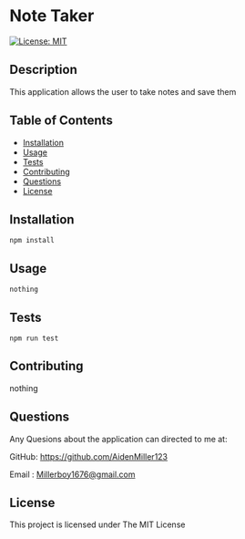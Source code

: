 #  Note Taker

 [![License: MIT](https://img.shields.io/badge/License-MIT-yellow.svg)](https://opensource.org/licenses/MIT)


  ## Description
  
  This application allows the user to take notes and save them
  

  
  ## Table of Contents
  
  - [Installation](#installation)
  - [Usage](#usage)
  - [Tests](#tests)
  - [Contributing](#contributing)
  - [Questions](#questions)
  - [License](#license)
  
  ## Installation

  ```
  npm install 
  ```

  ## Usage

  ```
  nothing
  ```

  ## Tests

  ```
  npm run test
  ```


  ## Contributing
  
  nothing
  
  ## Questions
  
  Any Quesions about the application can directed to me at:
  
  GitHub: https://github.com/AidenMiller123
  
  Email : Millerboy1676@gmail.com
  
  
  ## License
  
  This project is licensed under The MIT License


